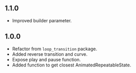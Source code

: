 ## 1.1.0

* Improved builder parameter.

## 1.0.0

* Refactor from `loop_transition` package.
* Added reverse transition and curve.
* Expose play and pause function.
* Added function to get closest AnimatedRepeatableState.
